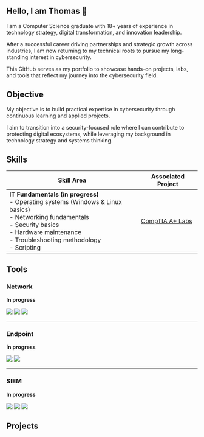 ## Hello, I am Thomas 👋
<!--
<a href="https://www.linkedin.com/in/thomas-zhuo/"><img src="https://img.shields.io/badge/-LinkedIn-0072b1?&style=for-the-badge&logo=linkedin&logoColor=white" /></a>
-->

I am a Computer Science graduate with 18+ years of experience in technology strategy, digital transformation, and innovation leadership.  

After a successful career driving partnerships and strategic growth across industries, I am now returning to my technical roots to pursue my long-standing interest in cybersecurity.  

This GitHub serves as my portfolio to showcase hands-on projects, labs, and tools that reflect my journey into the cybersecurity field.  

## Objective

My objective is to build practical expertise in cybersecurity through continuous learning and applied projects.  

I aim to transition into a security-focused role where I can contribute to protecting digital ecosystems, while leveraging my background in technology strategy and systems thinking.  

## Skills

| Skill Area      | Associated Project |
|-----------------|--------------------|
| **IT Fundamentals (in progress)** <br> - Operating systems (Windows & Linux basics) <br> - Networking fundamentals <br> - Security basics <br> - Hardware maintenance <br> - Troubleshooting methodology <br> - Scripting | [CompTIA A+ Labs](https://github.com/thomas-zhuo/comptia-a-plus-labs) |




<!--
**Foundations**
  - **Networking & Systems:**
    - **Already learned:**
      - **CompTIA A+ fundamentals:** (hardware, OS basics, networking, security)
        - Hardware, operating systems, and troubleshooting basics  
        - Networking and security fundamentals  

    - **In progress:**
      - Wireshark, Nmap

- **General technical skills:**  
  - **Already learnt:**
    - **Programming:** Java, C, C++, Python
    - **Lab setup and virtualization:** VMware

  - **In progress:**
    - **Scripting:** Python, Bash  

**Cybersecurity Concepts**
- **Already learned:**
  - Security fundamentals (malware types, authentication, access control)  
- **In progress:**
  - SOC workflows, threat detection, security automation  



[Provide skills and associated project. Make sure to hyperlink the project - Remove this afterwards]]

| Skill                                         | Associated Project         |
|-----------------------------------------------|----------------------------|
| SIEM Implementation and Log Analysis          | <a href="https://google.com">Detection Lab</a>|
| Network Traffic Monitoring and Attack Detection | <a href="https://google.com">Detection Lab</a>|
| Security Automation with Shuffle SOAR         | SOC Automation Lab|
| Incident Response Planning and Execution      | SOC Automation Lab|
| Case Management with TheHive                  | SOC Automation Lab|
| Scripting and Automation for Threat Mitigation | SOC Automation Lab|
-->

## Tools  

### Network  

**In progress**  
<div>
    <img src="https://img.shields.io/badge/-Wireshark-1679A7?&style=for-the-badge&logo=Wireshark&logoColor=white" />
    <img src="https://img.shields.io/badge/-Suricata-EF3B2D?&style=for-the-badge&logo=Suricata&logoColor=white" />
    <img src="https://img.shields.io/badge/-Zeek-777BB4?&style=for-the-badge&logo=Zeek&logoColor=white" />
</div>

---

### Endpoint  

**In progress**  
<div>
    <img src="https://img.shields.io/badge/-Microsoft_Defender_for_Endpoint-00A4EF?&style=for-the-badge&logo=Microsoft&logoColor=white" />
    <img src="https://img.shields.io/badge/-Velociraptor-4B275F?&style=for-the-badge&logo=Velociraptor&logoColor=white" />
</div>

---

### SIEM  

**In progress**  
<div>
    <img src="https://img.shields.io/badge/-Microsoft_Sentinel-0078D4?&style=for-the-badge&logo=Microsoft&logoColor=white" />
    <img src="https://img.shields.io/badge/-Splunk-000000?&style=for-the-badge&logo=Splunk&logoColor=white" />
    <img src="https://img.shields.io/badge/-Elastic-005571?&style=for-the-badge&logo=Elastic&logoColor=white" />
</div>

<!--
[Provide tools and break them down into categories. Use ChatGPT to help create the link - Remove this afterwards]]

### Network
<div>
    <img src="https://img.shields.io/badge/-Wireshark-1679A7?&style=for-the-badge&logo=Wireshark&logoColor=white" />
    <img src="https://img.shields.io/badge/-Suricata-EF3B2D?&style=for-the-badge&logo=Suricata&logoColor=white" />
    <img src="https://img.shields.io/badge/-Zeek-777BB4?&style=for-the-badge&logo=Zeek&logoColor=white" />
</div>

### Endpoint
<div>
    <img src="https://img.shields.io/badge/-Microsoft_Defender_for_Endpoint-00A4EF?&style=for-the-badge&logo=Microsoft&logoColor=white" />
    <img src="https://img.shields.io/badge/-Velociraptor-4B275F?&style=for-the-badge&logo=Velociraptor&logoColor=white" />
</div>

### SIEM
<div>
    <img src="https://img.shields.io/badge/-Microsoft_Sentinel-0078D4?&style=for-the-badge&logo=Microsoft&logoColor=white" />
    <img src="https://img.shields.io/badge/-Splunk-000000?&style=for-the-badge&logo=Splunk&logoColor=white" />
    <img src="https://img.shields.io/badge/-Elastic-005571?&style=for-the-badge&logo=Elastic&logoColor=white" />
</div>
-->

<!--
## Certifications
[Provide certifications that you have obtained. Use ChatGPT to help create the link - Remove this afterwards]]
<div>
<img src="https://img.shields.io/badge/-Security%2B-FF0000?&style=for-the-badge&logo=CompTIA&logoColor=white" />
<img src="https://img.shields.io/badge/-Network%2B-007ACC?&style=for-the-badge&logo=CompTIA&logoColor=white" />
<img src="https://img.shields.io/badge/-A%2B-4D4D4D?&style=for-the-badge&logo=CompTIA&logoColor=white" />
<img src="https://img.shields.io/badge/-CDSA-006400?&style=for-the-badge&logoColor=white" />
<img src="https://img.shields.io/badge/-CCD-000080?&style=for-the-badge&logoColor=white" />
</div>
-->

## Projects
<!--
- Detection Lab
- SOC Automation Project
-->
